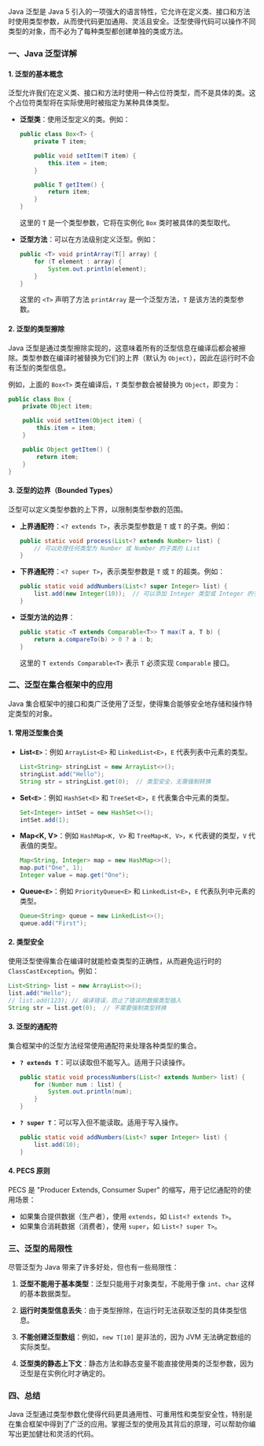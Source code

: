 Java 泛型是 Java 5 引入的一项强大的语言特性，它允许在定义类、接口和方法时使用类型参数，从而使代码更加通用、灵活且安全。泛型使得代码可以操作不同类型的对象，而不必为了每种类型都创建单独的类或方法。

### 一、Java 泛型详解

#### 1. **泛型的基本概念**

泛型允许我们在定义类、接口和方法时使用一种占位符类型，而不是具体的类。这个占位符类型将在实际使用时被指定为某种具体类型。

- **泛型类**：使用泛型定义的类。例如：
  
  ```java
  public class Box<T> {
      private T item;
  
      public void setItem(T item) {
          this.item = item;
      }
  
      public T getItem() {
          return item;
      }
  }
  ```
  
  这里的 `T` 是一个类型参数，它将在实例化 `Box` 类时被具体的类型取代。

- **泛型方法**：可以在方法级别定义泛型。例如：
  
  ```java
  public <T> void printArray(T[] array) {
      for (T element : array) {
          System.out.println(element);
      }
  }
  ```
  
  这里的 `<T>` 声明了方法 `printArray` 是一个泛型方法，`T` 是该方法的类型参数。

#### 2. **泛型的类型擦除**

Java 泛型是通过类型擦除实现的，这意味着所有的泛型信息在编译后都会被擦除。类型参数在编译时被替换为它们的上界（默认为 `Object`），因此在运行时不会有泛型的类型信息。

例如，上面的 `Box<T>` 类在编译后，`T` 类型参数会被替换为 `Object`，即变为：

```java
public class Box {
    private Object item;

    public void setItem(Object item) {
        this.item = item;
    }

    public Object getItem() {
        return item;
    }
}
```

#### 3. **泛型的边界（Bounded Types）**

泛型可以定义类型参数的上下界，以限制类型参数的范围。

- **上界通配符**：`<? extends T>`，表示类型参数是 `T` 或 `T` 的子类。例如：
  
  ```java
  public static void process(List<? extends Number> list) {
      // 可以处理任何类型为 Number 或 Number 的子类的 List
  }
  ```

- **下界通配符**：`<? super T>`，表示类型参数是 `T` 或 `T` 的超类。例如：
  
  ```java
  public static void addNumbers(List<? super Integer> list) {
      list.add(new Integer(10));  // 可以添加 Integer 类型或 Integer 的子类
  }
  ```

- **泛型方法的边界**：
  
  ```java
  public static <T extends Comparable<T>> T max(T a, T b) {
      return a.compareTo(b) > 0 ? a : b;
  }
  ```
  
  这里的 `T extends Comparable<T>` 表示 `T` 必须实现 `Comparable` 接口。

### 二、泛型在集合框架中的应用

Java 集合框架中的接口和类广泛使用了泛型，使得集合能够安全地存储和操作特定类型的对象。

#### 1. **常用泛型集合类**

- **List`<E>`**：例如 `ArrayList<E>` 和 `LinkedList<E>`，`E` 代表列表中元素的类型。
  
  ```java
  List<String> stringList = new ArrayList<>();
  stringList.add("Hello");
  String str = stringList.get(0);  // 类型安全，无需强制转换
  ```

- **Set`<E>`**：例如 `HashSet<E>` 和 `TreeSet<E>`，`E` 代表集合中元素的类型。
  
  ```java
  Set<Integer> intSet = new HashSet<>();
  intSet.add(1);
  ```

- **Map<K, V>**：例如 `HashMap<K, V>` 和 `TreeMap<K, V>`，`K` 代表键的类型，`V` 代表值的类型。
  
  ```java
  Map<String, Integer> map = new HashMap<>();
  map.put("One", 1);
  Integer value = map.get("One");
  ```

- **Queue`<E>`**：例如 `PriorityQueue<E>` 和 `LinkedList<E>`，`E` 代表队列中元素的类型。
  
  ```java
  Queue<String> queue = new LinkedList<>();
  queue.add("First");
  ```

#### 2. **类型安全**

使用泛型使得集合在编译时就能检查类型的正确性，从而避免运行时的 `ClassCastException`。例如：

```java
List<String> list = new ArrayList<>();
list.add("Hello");
// list.add(123); // 编译错误，防止了错误的数据类型插入
String str = list.get(0);  // 不需要强制类型转换
```

#### 3. **泛型的通配符**

集合框架中的泛型方法经常使用通配符来处理各种类型的集合。

- **`? extends T`**：可以读取但不能写入。适用于只读操作。
  
  ```java
  public static void processNumbers(List<? extends Number> list) {
      for (Number num : list) {
          System.out.println(num);
      }
  }
  ```

- **`? super T`**：可以写入但不能读取。适用于写入操作。
  
  ```java
  public static void addNumbers(List<? super Integer> list) {
      list.add(10);
  }
  ```

#### 4. **PECS 原则**

PECS 是 "Producer Extends, Consumer Super" 的缩写，用于记忆通配符的使用场景：

- 如果集合提供数据（生产者），使用 `extends`，如 `List<? extends T>`。
- 如果集合消耗数据（消费者），使用 `super`，如 `List<? super T>`。

### 三、泛型的局限性

尽管泛型为 Java 带来了许多好处，但也有一些局限性：

1. **泛型不能用于基本类型**：泛型只能用于对象类型，不能用于像 `int`、`char` 这样的基本数据类型。

2. **运行时类型信息丢失**：由于类型擦除，在运行时无法获取泛型的具体类型信息。

3. **不能创建泛型数组**：例如，`new T[10]` 是非法的，因为 JVM 无法确定数组的实际类型。

4. **泛型类的静态上下文**：静态方法和静态变量不能直接使用类的泛型参数，因为泛型是在实例化时才确定的。

### 四、总结

Java 泛型通过类型参数化使得代码更具通用性、可重用性和类型安全性，特别是在集合框架中得到了广泛的应用。掌握泛型的使用及其背后的原理，可以帮助你编写出更加健壮和灵活的代码。